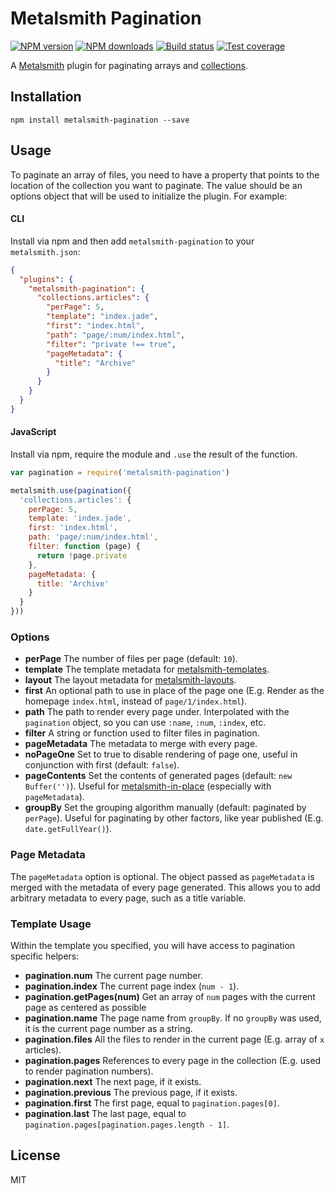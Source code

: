 # Metalsmith Pagination

[![NPM version][npm-image]][npm-url]
[![NPM downloads][downloads-image]][downloads-url]
[![Build status][travis-image]][travis-url]
[![Test coverage][coveralls-image]][coveralls-url]

A [Metalsmith](http://metalsmith.io/) plugin for paginating arrays and [collections](https://github.com/segmentio/metalsmith-collections).

## Installation

```
npm install metalsmith-pagination --save
```

## Usage

To paginate an array of files, you need to have a property that points to the location of the collection you want to paginate. The value should be an options object that will be used to initialize the plugin. For example:

#### CLI

Install via npm and then add `metalsmith-pagination` to your `metalsmith.json`:

```json
{
  "plugins": {
    "metalsmith-pagination": {
      "collections.articles": {
        "perPage": 5,
        "template": "index.jade",
        "first": "index.html",
        "path": "page/:num/index.html",
        "filter": "private !== true",
        "pageMetadata": {
          "title": "Archive"
        }
      }
    }
  }
}
```

#### JavaScript

Install via npm, require the module and `.use` the result of the function.

```js
var pagination = require('metalsmith-pagination')

metalsmith.use(pagination({
  'collections.articles': {
    perPage: 5,
    template: 'index.jade',
    first: 'index.html',
    path: 'page/:num/index.html',
    filter: function (page) {
      return !page.private
    },
    pageMetadata: {
      title: 'Archive'
    }
  }
}))
```

### Options

* **perPage** The number of files per page (default: `10`).
* **template** The template metadata for [metalsmith-templates](https://npmjs.org/package/metalsmith-templates).
* **layout** The layout metadata for [metalsmith-layouts](https://npmjs.org/package/metalsmith-layouts).
* **first** An optional path to use in place of the page one (E.g. Render as the homepage `index.html`, instead of `page/1/index.html`).
* **path** The path to render every page under. Interpolated with the `pagination` object, so you can use `:name`, `:num`, `:index`, etc.
* **filter** A string or function used to filter files in pagination.
* **pageMetadata** The metadata to merge with every page.
* **noPageOne** Set to true to disable rendering of page one, useful in conjunction with first (default: `false`).
* **pageContents** Set the contents of generated pages (default: `new Buffer('')`). Useful for [metalsmith-in-place](https://npmjs.org/package/metalsmith-in-place) (especially with `pageMetadata`).
* **groupBy** Set the grouping algorithm manually (default: paginated by `perPage`). Useful for paginating by other factors, like year published (E.g. `date.getFullYear()`).

### Page Metadata

The `pageMetadata` option is optional. The object passed as `pageMetadata` is merged with the metadata of every page generated. This allows you to add arbitrary metadata to every page, such as a title variable.

### Template Usage

Within the template you specified, you will have access to pagination specific helpers:

* **pagination.num** The current page number.
* **pagination.index** The current page index (`num - 1`).
* **pagination.getPages(num)** Get an array of `num` pages with the current page as centered as possible
* **pagination.name** The page name from `groupBy`. If no `groupBy` was used, it is the current page number as a string.
* **pagination.files** All the files to render in the current page (E.g. array of `x` articles).
* **pagination.pages** References to every page in the collection (E.g. used to render pagination numbers).
* **pagination.next** The next page, if it exists.
* **pagination.previous** The previous page, if it exists.
* **pagination.first** The first page, equal to `pagination.pages[0]`.
* **pagination.last** The last page, equal to `pagination.pages[pagination.pages.length - 1]`.

## License

MIT

[npm-image]: https://img.shields.io/npm/v/metalsmith-pagination.svg?style=flat
[npm-url]: https://npmjs.org/package/metalsmith-pagination
[downloads-image]: https://img.shields.io/npm/dm/metalsmith-pagination.svg?style=flat
[downloads-url]: https://npmjs.org/package/metalsmith-pagination
[travis-image]: https://img.shields.io/travis/blakeembrey/metalsmith-pagination.svg?style=flat
[travis-url]: https://travis-ci.org/blakeembrey/metalsmith-pagination
[coveralls-image]: https://img.shields.io/coveralls/blakeembrey/metalsmith-pagination.svg?style=flat
[coveralls-url]: https://coveralls.io/r/blakeembrey/metalsmith-pagination?branch=master
